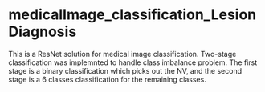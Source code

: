 # medicalImage_classification_LesionDiagnosis
This is a ResNet solution for medical image classification. Two-stage classification was implemnted to handle 
class imbalance problem. The first stage is a binary classification which  picks out the NV, and the second 
stage is a 6 classes classification for the remaining classes.
